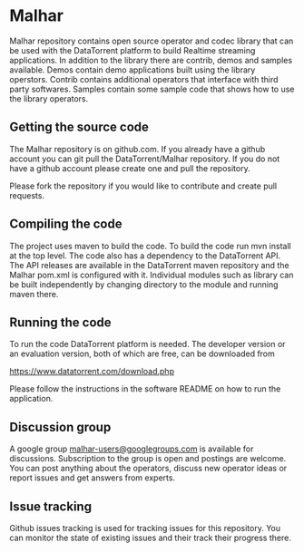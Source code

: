 Malhar
======

Malhar repository contains open source operator and codec library that can be 
used with the DataTorrent platform to build Realtime streaming applications. In
addition to the library there are contrib, demos and samples available. Demos contain demo applications built using the library operstors. Contrib contains additional operators that interface with third party softwares. Samples contain some sample code that shows how to use the library operators.


Getting the source code
------------------------

The Malhar repository is on github.com. If you already have a github account you can git pull the DataTorrent/Malhar repository. If you do not have a github account please create one and pull the repository.

Please fork the repository if you would like to contribute and create pull requests.

Compiling the code
----------------------

The project uses maven to build the code. To build the code run mvn install at the top level. The code also has a dependency to the DataTorrent API. The API releases are available in the DataTorrent maven repository and the Malhar pom.xml is configured with it. Individual modules such as library can be built independently by changing directory to the module and running maven there.

Running the code
-------------------

To run the code DataTorrent platform is needed. The developer version or an evaluation version, both of which are free, can be downloaded from 

https://www.datatorrent.com/download.php

Please follow the instructions in the software README on how to run the application.

Discussion group
--------------------

A google group malhar-users@googlegroups.com is available for discussions. Subscription to the group is open and postings are welcome. You can post anything about the operators, discuss new operator ideas or report issues and get answers from experts.

Issue tracking
--------------------

Github issues tracking is used for tracking issues for this repository. You can monitor the state of existing issues and their track their progress there. 
